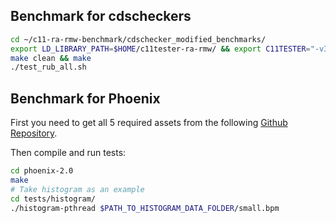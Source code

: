 ## Benchmark for cdscheckers

```bash
cd ~/c11-ra-rmw-benchmark/cdschecker_modified_benchmarks/
export LD_LIBRARY_PATH=$HOME/c11tester-ra-rmw/ && export C11TESTER="-v3 -x1" && export CC=/home/vagrant/c11tester-benchmarks/clang CXX=/home/vagrant/c11tester-benchmarks/clang++
make clean && make
./test_rub_all.sh
```

## Benchmark for Phoenix

First you need to get all 5 required assets from the following [Github Repository](https://github.com/kozyraki/phoenix).

Then compile and run tests:
```bash
cd phoenix-2.0
make
# Take histogram as an example
cd tests/histogram/
./histogram-pthread $PATH_TO_HISTOGRAM_DATA_FOLDER/small.bpm
```
